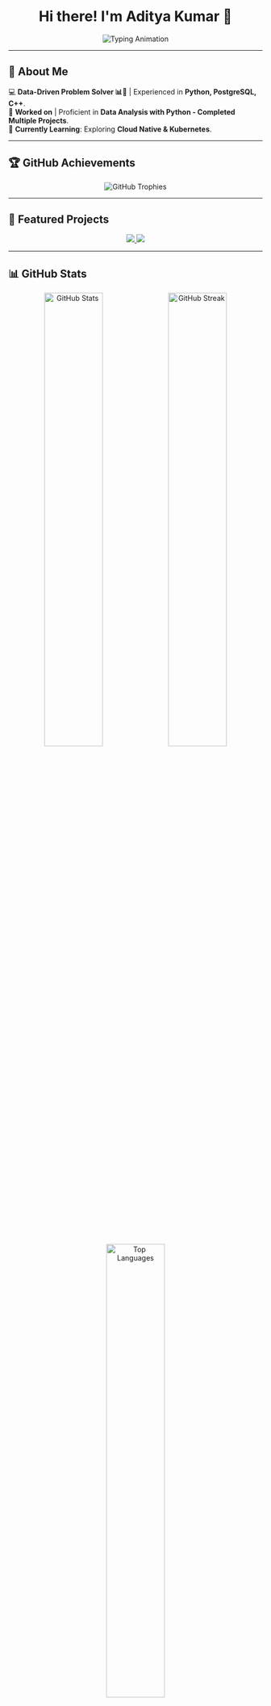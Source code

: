 <h1 align="center">Hi there! I'm Aditya Kumar 🚀</h1>

<p align="center">
  <img src="https://readme-typing-svg.herokuapp.com?font=Fira+Code&pause=1000&color=F75C7E&width=435&lines=Data+Analysis+%7C+Database+%7C+Tech+Enthusiast;Passionate+about+Design+%26+Technology" alt="Typing Animation" />
</p>

---

## 🚀 About Me  
💻 **Data-Driven Problem Solver 📊🤖** | Experienced in **Python, PostgreSQL, C++**.  
🎨 **Worked on** | Proficient in **Data Analysis with Python - Completed Multiple Projects**.  
🌱 **Currently Learning**: Exploring **Cloud Native & Kubernetes**.  

---

## 🏆 GitHub Achievements  
<p align="center">
  <img src="https://github-profile-trophy.vercel.app/?username=noogler-aditya&theme=radical&no-frame=true&column=6&margin-w=10&margin-h=10&animation=true" alt="GitHub Trophies" />
</p>

---

## 📌 Featured Projects  
<p align="center">
  <a href="https://github.com/noogler-aditya/sea_level_predictorr">
    <img src="https://github-readme-stats.vercel.app/api/pin/?username=noogler-aditya&repo=sea_level_predictorr&theme=radical" />
  </a>
  <a href="https://github.com/noogler-aditya/your-other-repo">
    <img src="https://github-readme-stats.vercel.app/api/pin/?username=noogler-aditya&repo=your-other-repo&theme=radical" />
  </a>
</p>

---

## 📊 GitHub Stats  
<p align="center">
  <img src="https://github-readme-stats.vercel.app/api?username=noogler-aditya&show_icons=true&theme=radical&count_private=true&include_all_commits=true&custom_title=Aditya's%20GitHub%20Stats" alt="GitHub Stats" width="48%" />
  <img src="https://github-readme-streak-stats.herokuapp.com/?user=noogler-aditya&theme=radical&fire=F75C7E" alt="GitHub Streak" width="48%" />
</p>

<p align="center">
  <img src="https://github-readme-stats.vercel.app/api/top-langs/?username=noogler-aditya&layout=compact&theme=radical&langs_count=6" alt="Top Languages" width="48%" />
</p>

### 🔢 **Total Lines of Code Written**
<p align="center">
  <img src="https://komarev.com/ghpvc/?username=noogler-aditya&label=Total%20Lines%20of%20Code&color=red&style=flat-square" alt="Total Lines of Code Counter" />
</p>

---

## 📫 Connect with Me  
📧 **Email**: [adityanoogler01@gmail.com](mailto:adityanoogler01@gmail.com)  
🔗 **LinkedIn**: [linkedin.com/in/aditya-kumar-a03237243](#)  
🚀 **GitHub**: [github.com/noogler-aditya](#)  

---

### ⭐ _"Striving for simplicity in design and elegance in code!"_  
